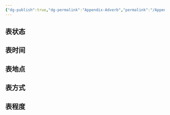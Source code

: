```yaml
---
{"dg-publish":true,"dg-permalink":"Appendix-Adverb","permalink":"/Appendix-Adverb/","dgPassFrontmatter":true}
---
```



## 表状态


## 表时间


## 表地点


## 表方式



## 表程度


